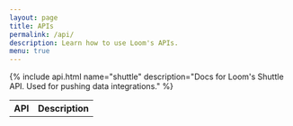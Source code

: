 ```yaml
---
layout: page
title: APIs
permalink: /api/
description: Learn how to use Loom's APIs.
menu: true
---
```

<table>
  <th>API</th>
  <th>Description</th>
  {% include api.html name="shuttle" description="Docs for Loom's Shuttle API. Used for pushing data integrations." %}
</table>
